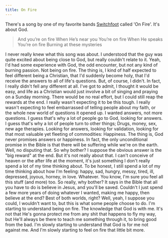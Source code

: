 ```yaml
---
title: On Fire
---
```

There's a song by one of my favorite bands [Switchfoot](http://www.switchfoot.com/) called 'On Fire'. It's about God.

> And you’re on fire When He’s near you You’re on fire When He speaks You’re on fire Burning at these mysteries

 I never really knew what this song was about. I understood that the guy was quite excited about being close to God, but really couldn't relate to it. Yeah, I'd had some experience with God, the odd encounter, but not any kind of burning passion. Not being on fire. The thing is, I kind of half expected to feel different being a Christian, that I'd suddenly become holy, that I'd receive the answers to all of life's questions. But, of course, I didn't. In fact, I really didn't fell any different at all. I've got to admit, I thought it would be easy, and life as a Christian would just involve a bit of singing and praying on a Sunday morning. There would be no real effort, but I could still reap the rewards at the end. I really wasn't expecting it to be this tough. I really wasn't expecting to feel embarrassed of telling people about my faith, or the whole new world of questions it opened up. I wanted answers, not more questions. I guess that's why a lot of people go to God, looking for answers. I guess that's why a lot of people turn to other things; Drugs, money, sex, new age therapies. Looking for answers, looking for validation, looking for that most valuable yet fleeting of commodities: Happiness. The thing is, God never promises answers or happiness. In fact, the only unconditional promise in the Bible is that there will be suffering while we're on the earth. Well, no disputing that. So why bother? I suppose the obvious answer is the "big reward" at the end. But it's not really about that. I can't conceive of heaven or the after life at the moment, it's just something I don't really spend a lot of my time thinking about. To be honest, I still spend a lot of my time thinking about how I'm feeling: happy, sad, hungry, messy, tired, ill, depressed, joyous, horney, in love. Whatever. You know, I'm sure you feel all this stuff (and more) too. So really, why bother? It says in the Bible that all you have to do is believe in Jesus, and you'll be saved. Couldn't I just spend a few more years of doing whatever I wanted, making me happy, then believe at the end? Best of both worlds, right? Well, yeah, I suppose you could, I wouldn't want to, but this is what some people choose to do. I'm starting to understand being on fire. The knowledge that God is with me. It's not that He's gonna protect me from any shit that happens to fly my way, but He'll always be there to teach me something through it, to bring good from the bad. I'm slowly starting to understand that God is for me not against me. And I'm slowly starting to feel on fire that little bit more.
